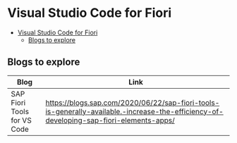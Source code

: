 # Visual Studio Code for Fiori
- [Visual Studio Code for Fiori](#visual-studio-code-for-fiori)
  - [Blogs to explore](#blogs-to-explore)
## Blogs to explore
| Blog                        | Link                                                                                                                                    |
| --------------------------- | --------------------------------------------------------------------------------------------------------------------------------------- |
| SAP Fiori Tools for VS Code | https://blogs.sap.com/2020/06/22/sap-fiori-tools-is-generally-available.-increase-the-efficiency-of-developing-sap-fiori-elements-apps/ |
